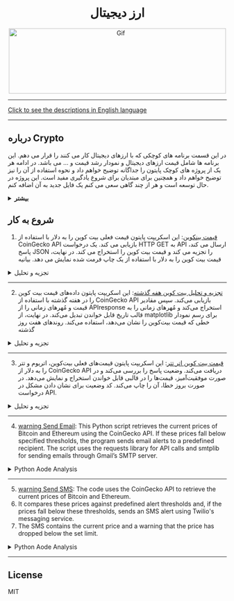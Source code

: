 <div align="center">

# ارز دیجیتال 

<img alt="Gif" src="https://media.tenor.com/y0SIaspW0E8AAAAM/cyberhornet-nest.gif" height="150px" width="500px">
</div>
<hr>

[Click to see the descriptions in English language](README.md)
<hr>

## درباره Crypto

در این قسمت برنامه های کوچکی که با ارزهای دیجیتال کار می کنند را قرار می دهم. این برنامه ها شامل قیمت ارزهای دیجیتال و نمودار رشد قیمت و ... می باشد.
در ادامه هر یک از پروژه های کوچک پایتون را جداگانه توضیح خواهم داد و نحوه استفاده از آن را نیز توضیح خواهم داد و همچنین برای مبتدیان برای شروع یادگیری مفید است. این پروژه در حال توسعه است و هر از چند گاهی سعی می کنم یک فایل جدید به آن اضافه کنم.

<details>
<summary><b>بیشتر</b></summary>

ارز دیجیتال، که اغلب به عنوان ارز دیجیتال یا مجازی شناخته می شود، نشان دهنده یک تغییر اساسی در دنیای مالی است.
برخلاف پول سنتی صادر شده توسط دولت ها (ارز فیات)، ارزهای دیجیتال بر روی شبکه های غیرمتمرکز مبتنی بر فناوری بلاک چین کار می کنند. 
بلاک چین یک دفتر کل توزیع شده است که تمام تراکنش ها را در شبکه ای از رایانه ها ثبت می کند و شفافیت، امنیت و تغییر ناپذیری را تضمین می کند.
این ویژگی ها ارزهای دیجیتال را منحصر به فرد می کند و فرصت ها و چالش های جدیدی را برای سیستم های اقتصادی جهانی ارائه می دهد.

### تکامل ارزهای دیجیتال
بیت کوین، اولین ارز دیجیتال، در سال 2009 توسط یک نهاد ناشناس به نام ساتوشی ناکاموتو معرفی شد. 
این به عنوان یک سیستم نقدی الکترونیکی همتا به همتا طراحی شده است که نیاز به واسطه هایی مانند بانک ها یا پردازشگرهای پرداخت را از بین می برد.
این نوآوری زمینه را برای هزاران ارز دیجیتالی که امروزه وجود دارند، مانند اتریوم، ریپل و لایت کوین، ایجاد کرد. 
موفقیت بیت کوین راه را برای پذیرش گسترده تر ارزهای دیجیتال و فناوری بلاک چین هموار کرد و بسیاری آن را به عنوان محافظی در برابر تورم، به ویژه در کشورهایی با اقتصادهای ناپایدار می بینند.


### اهمیت تمرکززدایی
یکی از ویژگی‌های کلیدی ارزهای دیجیتال غیرمتمرکز بودن آنهاست. برخلاف ارزهای فیات که توسط بانک‌های مرکزی کنترل می‌شوند، ارزهای دیجیتال توسط شبکه‌ای از گره‌ها (رایانه‌ها) که در سراسر جهان پخش شده‌اند نگهداری می‌شوند. این تمرکززدایی خطر فساد، دخالت دولت یا اقدامات تورمی را که می تواند ارزش پول را کاهش دهد، کاهش می دهد. علاوه بر این، سیستم‌های غیرمتمرکز اغلب امن‌تر هستند، زیرا یک نقطه خرابی ندارند.
ظهور پلتفرم‌های مالی غیرمتمرکز (DeFi) که توسط ارزهای رمزپایه مانند اتریوم پشتیبانی می‌شوند، فرصت‌های جدیدی را برای خدمات مالی باز کرده است. پلتفرم‌های DeFi وام، استقراض، تجارت و سایر خدمات مالی را بدون اتکا به موسسات مالی سنتی ارائه می‌دهند. این اکوسیستم جدید برای هر کسی که به اینترنت متصل است قابل دسترسی است و آن را به ویژه برای مردم مناطق کم بانک جذاب می کند.

### بلاک چین و کاربردهای آن فراتر از ارز
فناوری بلاک چین، در حالی که بیشتر برای تقویت ارزهای دیجیتال شناخته شده است، کاربردهای بالقوه ای فراتر از ارز دیجیتال دارد. 
می توان از آن برای ایجاد قراردادهای هوشمند استفاده کرد، که قراردادهای خوداجرا با شرایط توافق نامه به طور مستقیم در کد نوشته شده است.
این قراردادها در صورت تحقق شرایط به طور خودکار خود را اجرا می کنند و نیاز به واسطه هایی مانند وکلا یا دفاتر اسناد رسمی را کاهش می دهند. 
این می تواند صنایعی مانند املاک، بیمه و مدیریت زنجیره تامین را متحول کند.
علاوه بر این، بلاک چین می تواند شفافیت و قابلیت ردیابی را در بخش هایی مانند تولید مواد غذایی و دارویی افزایش دهد. به عنوان مثال، سیستم‌های مبتنی بر بلاک چین می‌توانند محصولات را از مبدأ تا مصرف‌کننده ردیابی کنند و احتمال تقلب را کاهش دهند و مسئولیت‌پذیری را بهبود بخشند.

### شمول مالی و فرصت های اقتصادی
ارزهای دیجیتال می توانند خدمات مالی را به افرادی که از سیستم بانکداری سنتی حذف شده اند ارائه دهند.
در بسیاری از کشورهای در حال توسعه، مردم به دلایل جغرافیایی، اقتصادی یا سیاسی به حساب های بانکی یا خدمات مالی دسترسی ندارند. تنها با یک گوشی هوشمند و اتصال به اینترنت، این افراد اکنون می توانند با استفاده از ارزهای دیجیتال در اقتصاد جهانی مشارکت کنند.
علاوه بر این، ارزهای رمزپایه امکان پرداخت سریع و کم‌هزینه برون مرزی را فراهم می‌کنند که می‌تواند به ویژه برای کارگران مهاجری که حواله‌های خود را به خانواده‌هایشان ارسال می‌کنند، مفید باشد.
خدمات حواله سنتی اغلب آهسته و گران هستند و هزینه ها به مبلغ ارسالی می رسد. ارزهای دیجیتال جایگزین کارآمدتری هستند.


<details>
<summary>بیشر</summary>

### چالش ها و خطرات
با وجود مزایایی که دارند، ارزهای دیجیتال با چالش‌های متعددی روبرو هستند. یکی از نگرانی های اصلی نوسانات است. 
قیمت ارزهای رمزنگاری شده مانند بیت کوین می تواند در مدت کوتاهی نوسانات زیادی داشته باشد و آنها را به عنوان یک فروشگاه ارزش یا وسیله مبادله خطرناک کند. 
این نوسانات انتقاد برخی از اقتصاددانان را برانگیخته است که استدلال می‌کنند ارزهای دیجیتال آنقدر ناپایدار هستند که نمی‌توانند به عنوان یک ارز قابل اعتماد عمل کنند.
علاوه بر این، ماهیت ناشناس ارزهای دیجیتال، آنها را برای مجرمان برای فعالیت هایی مانند پولشویی، فرار مالیاتی و خرید کالاهای غیرقانونی در وب تاریک جذاب کرده است. دولت‌ها و تنظیم‌کننده‌ها درگیر این هستند که چگونه نیاز به مقررات را با مزایای تمرکززدایی و حفظ حریم خصوصی که ارزهای دیجیتال ارائه می‌دهند متعادل کنند.
نگرانی های زیست محیطی موضوع دیگری است. فرآیند استخراج ارزهای رمزنگاری شده، به ویژه بیت کوین، به مقادیر زیادی قدرت محاسباتی نیاز دارد که به نوبه خود مقادیر قابل توجهی برق مصرف می کند. این منجر به بحث هایی در مورد تأثیرات زیست محیطی ارزهای دیجیتال شده است، به خصوص که مصرف انرژی همچنان در حال افزایش است.

### چشم انداز نظارتی
مقررات موضوعی پیچیده برای ارزهای دیجیتال است. برخی از کشورها از ارزهای دیجیتال استقبال کرده اند، در حالی که برخی دیگر مقررات سختگیرانه یا حتی ممنوعیت های کامل وضع کرده اند.
به عنوان مثال، السالوادور اولین کشوری بود که بیت کوین را به عنوان ارز قانونی در سال 2021 پذیرفت، در حالی که چین ممنوعیت کامل تجارت و استخراج ارزهای دیجیتال را اعمال کرده است.
در بیشتر کشورها، تنظیم‌کننده‌ها همچنان در تلاش هستند تا چارچوب‌هایی را ایجاد کنند که از مصرف‌کنندگان محافظت کند و در عین حال نوآوری را تشویق کند. 
ماهیت جهانی ارزهای رمزنگاری شده مقررات را دشوار می کند، زیرا تراکنش ها به راحتی می توانند از مرزها عبور کنند و مسائل قضایی را پیچیده می کند.

### آینده ارزهای دیجیتال
آینده ارزهای دیجیتال امیدوارکننده و نامشخص است. از یک سو، توسعه مداوم فناوری بلاک چین، DeFi و قراردادهای هوشمند نشان می دهد که ارزهای دیجیتال نقش مهمی را در اقتصاد جهانی ایفا خواهند کرد.
شرکت‌های بزرگ و مؤسسات مالی شروع به پذیرش ارزهای دیجیتال کرده‌اند و بانک‌های مرکزی در حال بررسی امکان انتشار ارزهای دیجیتال خود (که به عنوان ارزهای دیجیتال بانک مرکزی یا CBDC شناخته می‌شوند) هستند.
از طرفی مسیر پیش رو بدون مانع نیست. موانع نظارتی، محدودیت های تکنولوژیکی و شک و تردید عمومی می تواند پذیرش ارزهای دیجیتال را کند کند. علاوه بر این، اگر قرار است ارزهای دیجیتال پایدارتر شوند، باید به اثرات زیست محیطی عملیات استخراج توجه شود.
در پایان، ارزهای رمزنگاری شده یک روش انقلابی برای تفکر در مورد پول و امور مالی معرفی کرده اند. 
ماهیت غیرمتمرکز آن‌ها، که توسط فناوری بلاک چین تقویت می‌شود، مزایای متعددی از جمله افزایش شمول مالی، کاهش اتکا به واسطه‌ها و شفافیت بیشتر ارائه می‌دهد.
با این حال، چالش هایی مانند نوسانات، عدم قطعیت نظارتی و نگرانی های زیست محیطی باید برای اطمینان از موفقیت بلندمدت آنها مورد توجه قرار گیرد.
همانطور که جهان به کشف پتانسیل ارزهای دیجیتال ادامه می دهد، ارزهای دیجیتال احتمالاً یک نیروی قابل توجه و در حال تحول در سیستم مالی جهانی باقی خواهند ماند.
از آنجایی که پذیرش ارزهای دیجیتال به رشد خود ادامه می‌دهد، احتمالاً در زندگی روزمره، به ویژه در زمینه‌هایی مانند تجارت بین‌المللی، حواله‌ها و تأیید هویت دیجیتال، بیشتر ادغام می‌شوند. یکی از زمینه های مهم توسعه، ظهور ارزهای دیجیتال بانک مرکزی (CBDC) است که نسخه دیجیتالی پول ملی یک کشور هستند. در حالی که آنها به معنای سنتی ارزهای دیجیتال نیستند، زیرا توسط دولت ها متمرکز و تنظیم می شوند، CBDC ها نشان می دهند که چگونه فناوری های الهام گرفته از بلاک چین با نیازهای اقتصادهای مدرن سازگار می شوند.
بسیاری از دولت ها در حال بررسی مزایای بالقوه CBDC ها هستند، از جمله کاهش هزینه های تراکنش، افزایش شفافیت، و امکان ردیابی بهتر فعالیت های اقتصادی. با این حال، آنها همچنین ممکن است برای ارزهای دیجیتال موجود رقابت ایجاد کنند، زیرا دولت‌ها می‌توانند از قدرت‌های نظارتی برای ترجیح ارزهای دیجیتال خود بر جایگزین‌های غیرمتمرکز استفاده کنند.
حوزه دیگری که در آن ارزهای دیجیتال نقش مهمی را ایفا می کنند، توکن سازی است. 
توکن سازی به فرآیند نمایش دارایی های دنیای واقعی - مانند املاک و مستغلات، هنر یا سهام - در یک بلاک چین اشاره دارد.
این توکن‌های دیجیتال را می‌توان راحت‌تر از دارایی‌های زیربنایی خرید، فروخت یا داد و ستد کرد و به طور بالقوه بازارها را روان‌تر و در دسترس‌تر می‌کند.
توکن‌سازی می‌تواند با اجازه دادن به مالکیت جزئی و فعال کردن بازارهای جهانی و 24 ساعته، صنعت را متحول کند.

### ارزهای دیجیتال و صنعت مالی
بسیاری از موسسات مالی در حال حاضر روی فناوری بلاک چین و ارزهای دیجیتال سرمایه گذاری می کنند.
بانک‌ها و پردازشگرهای پرداخت که زمانی در برابر ارزهای غیرمتمرکز مقاومت می‌کردند، اکنون در حال توسعه زیرساخت‌هایی برای تطبیق دارایی‌های دیجیتال هستند.
شرکت‌هایی مانند PayPal، Square و Visa پرداخت‌های رمزنگاری شده را در پلتفرم‌های خود ادغام کرده‌اند و خرید، نگهداری و خرج کردن ارزهای دیجیتال را برای کاربران آسان‌تر می‌کنند.
علاوه بر این، سرمایه گذاران نهادی به طور فزاینده ای بیت کوین را به عنوان یک طبقه دارایی قانونی می شناسند. 
صندوق های بزرگ و شرکت های سهامی عام مانند MicroStrategy و Tesla، بیت کوین را به عنوان پوششی در برابر تورم و کاهش ارزش پول به ترازنامه خود اضافه کرده اند.
این علاقه سازمانی فزاینده، ارزهای دیجیتال را در چشم عموم مردم مشروعیت بیشتری بخشیده است.
با این حال، این ادغام خطراتی نیز به همراه دارد. 
همانطور که ارزهای دیجیتال با سیستم مالی سنتی در هم تنیده می شوند، نوسانات دارایی های دیجیتال می تواند خطرات سیستمی ایجاد کند. برای مثال، سقوط ناگهانی در بازار ارزهای دیجیتال می‌تواند بر اقتصاد کلان تأثیر بگذارد، به‌ویژه اگر مؤسسات در معرض این دارایی‌ها قرار بگیرند.

## نتیجه گیری
ارزهای دیجیتال و فناوری بلاک چین این پتانسیل را دارند که اقتصاد جهانی را به روش‌های عمیقی تغییر دهند. 
از تمرکززدایی مالی و توانمندسازی افراد گرفته تا صنایعی مانند هنر و املاک و مستغلات، کاربردهای این فناوری بسیار گسترده است. 
در حالی که چالش‌هایی مانند مقررات، نوسانات و نگرانی‌های زیست‌محیطی همچنان پابرجا هستند، شتاب پشت ارزهای دیجیتال همچنان در حال رشد است.

همانطور که دولت ها، موسسات مالی و افراد در این چشم انداز به سرعت در حال تحول حرکت می کنند، واضح است که ارزهای دیجیتال چیزی بیش از یک روند گذرا هستند. آنها نشان دهنده یک تغییر اساسی در نحوه تفکر ما در مورد پول، مالکیت و ارزش در عصر دیجیتال هستند. دهه آینده برای تعیین نحوه انطباق ارزهای دیجیتال با سیستم مالی جهانی و نحوه سازگاری جامعه با فرصت‌ها و چالش‌های جدیدی که ارائه می‌کنند، حیاتی خواهد بود.

منبع ###
مقاله ای که در مورد ارز دیجیتال و اهمیت آن ارائه کردم، بر اساس دانش و درک کلی من از موضوع نوشته شده است، که از منابع مختلف صنعتی، رسانه های خبری، و مقالات علمی در مورد فناوری بلاک چین، ارزهای دیجیتال و سیستم های مالی جمع آوری شده است. برخی منابع قابل توجه در مورد این موضوعات عبارتند از:
1. CoinDesk – برای اخبار و به روز رسانی در مورد ارزهای دیجیتال و فناوری بلاک چین.
2. Investopedia - برای توضیح دقیق مفاهیم مالی، از جمله ارز دیجیتال.
3. بانک جهانی - برای بینش در مورد چگونگی تأثیر ارزهای دیجیتال بر امور مالی جهانی.
4. بررسی فناوری MIT - برای تجزیه و تحلیل عمیق تر در مورد فناوری پشت بلاک چین و ارزهای دیجیتال.


</details>

</details>

## شروع به کار

1. [قیمت بینکوین](CryptoTracker/Bitcoin.py): این اسکریپت پایتون قیمت فعلی بیت کوین را به دلار با استفاده از CoinGecko API بازیابی می کند. یک درخواست HTTP GET به API ارسال می کند، پاسخ JSON را تجزیه می کند و قیمت بیت کوین را استخراج می کند. در نهایت، قیمت بیت کوین را به دلار با استفاده از یک چاپ فرمت شده نمایش می دهد. بیانیه

<details>
<summary>تجزیه و تحلیل</summary>
اسکریپت پایتون داده شده برای بازیابی و نمایش قیمت فعلی بیت کوین به دلار طراحی شده است. این کد از کتابخانه درخواست‌ها برای درخواست GET به CoinGecko API، یک منبع قابل اعتماد برای داده‌های ارزهای دیجیتال، استفاده می‌کند.
 
##تفکیک کد:
1. درخواست API: اسکریپت تابع get_bitcoin_price() را تعریف می کند که یک درخواست HTTP را با استفاده از URL ارائه شده به CoinGecko API ارسال می کند.
2. URL شامل یک پرس و جو برای قیمت بیت کوین به دلار است.
3. Response Handling: پس از انجام درخواست، پاسخ از API بررسی و به عنوان JSON تجزیه می شود.
4. اسکریپت ارزش بیت کوین را از شی JSON برگشتی با استفاده از کلید «bitcoin» و به دنبال آن کلید تودرتو «usd» استخراج می کند.
5. نمایش: پس از بازیابی قیمت، در قیمت متغیر ذخیره می شود و سپس در یک رشته فرمت شده چاپ می شود و قیمت بیت کوین را با علامت دلار نمایش می دهد.
 
## استفاده:
این اسکریپت برای به دست آوردن اطلاعات لحظه ای قیمت بیت کوین مفید است و می تواند در یک ابزار نظارتی گسترده تر ارزهای دیجیتال ادغام شود. این به کاربران اجازه می دهد تا با واکشی داده های زنده از نوسانات بازار به روز بمانند.

## کد پایتون
```python
import requests

def get_bitcoin_price():
    # URL of CoinGecko API to get Bitcoin price in USD
    url = "https://api.coingecko.com/api/v3/simple/price?ids=bitcoin&vs_currencies=usd"
    
    # Sending a request to the API and getting the response
    response = requests.get(url)
    
    # Parsing the JSON response
    data = response.json()
    
    # Returning the Bitcoin price in USD
    return data['bitcoin']['usd']

# Displaying the Bitcoin price in USD
price = get_bitcoin_price()
print(f'Bitcoin price: ${price}')
```

</details>
<hr>

2. [تجزیه و تحلیل بیت کوین هفه گذشته](CryptoTracker/BitcoinAnalyzer_lost_one_week.py): این اسکریپت پایتون داده‌های قیمت بیت کوین را در هفته گذشته با استفاده از CoinGecko API بازیابی می‌کند. سپس مقادیر قیمت و مُهرهای زمانی را از APIresponse استخراج می‌کند و مُهرهای زمانی را به قالب تاریخ قابل خواندن تبدیل می‌کند. در نهایت، از matplotlib برای رسم نمودار خطی که قیمت بیت‌کوین را نشان می‌دهد، استفاده می‌کند. روندهای هفت روز گذشته

<details>
<summary>تجزیه و تحلیل</summary>
This Python script provides a visual representation of Bitcoin’s price fluctuations over the last week by fetching data from CoinGecko's API and plotting it using matplotlib.The script consists of three main parts: fetching the data, processing it, and visualizing the results.

## واکشی داده ها:
اسکریپت با استفاده از کتابخانه درخواست ها درخواستی را به CoinGecko API ارسال می کند. داده های بازار بیت کوین در هفت روز گذشته را با قیمت ها به دلار بازیابی می کند. پارامترهای فراخوانی API واحد پول (vs_currency=usd) و محدوده زمانی (روز=7) را مشخص می‌کند. پس از دریافت پاسخ، داده‌ها با استفاده از روش ()json استخراج و به فرهنگ لغت پایتون تبدیل می‌شوند و دسترسی به آن را آسان می‌کند.

## تجزیه داده ها:
پاسخ API قیمت‌ها را به‌عنوان فهرستی از جفت‌های مهر زمان-قیمت ارائه می‌کند. مهرهای زمانی در زمان یونیکس (میلی ثانیه) هستند، بنابراین با استفاده از datetime.fromtimestamp() به یک قالب قابل خواندن توسط انسان تبدیل می شوند و در عین حال بر 1000 تقسیم می شوند (برای تبدیل از میلی ثانیه به ثانیه). قیمت‌ها و تاریخ‌های مربوط به آن‌ها در دو فهرست جداگانه ذخیره می‌شوند: مُهر زمانی و مقادیر. این لیست ها برای ایجاد نمودار استفاده خواهند شد.

## تجسم داده ها:
این اسکریپت از کتابخانه matplotlib برای ایجاد نمودار خطی از تغییرات قیمت بیت کوین استفاده می کند. محور x تاریخ ها را نشان می دهد و محور y قیمت را به دلار آمریکا نشان می دهد. طرح با نشانگرهای دایره ای برای نشان دادن نقاط قیمت تکی استایل بندی شده است، و تابع xticks (چرخش=45) تضمین می کند که تاریخ ها به درستی برای وضوح چرخش می شوند. همچنین یک شبکه برای خوانایی بیشتر نقاط قیمت اضافه می‌شود، و ()plt.tight_layout نمایشگر را بهینه می‌کند و اطمینان می‌دهد که همه عناصر به طور منظم در منطقه طرح قرار می‌گیرند.

## موارد استفاده:
این اسکریپت می تواند برای معامله گران ارزهای دیجیتال، تحلیلگران یا علاقه مندانی که می خواهند روند قیمت بیت کوین را در هفته گذشته رصد کنند مفید باشد. این یک خلاصه بصری از تغییرات قیمت را ارائه می دهد و تشخیص روندها، جهش ها یا نزول ها را آسان تر می کند. علاوه بر این، کد را می توان برای ردیابی سایر ارزهای دیجیتال یا افزایش مدت زمان با تنظیم پارامترهای API تغییر داد.

## کد پایتون
```python
import requests
import matplotlib.pyplot as plt
from datetime import datetime, timedelta

# API settings to get Bitcoin prices
API_URL = "https://api.coingecko.com/api/v3/coins/bitcoin/market_chart"
params = {
    'vs_currency': 'usd',
    'days': '7',  # For one week
}

# Fetch the data
response = requests.get(API_URL, params=params)
data = response.json()

# Extract prices and timestamps
prices = data['prices']
timestamps = [datetime.fromtimestamp(price[0] / 1000) for price in prices]  # Convert milliseconds to datetime
values = [price[1] for price in prices]

# Plotting the chart
plt.figure(figsize=(10, 5))
plt.plot(timestamps, values, marker='o', linestyle='-', color='blue')
plt.title('Bitcoin Price Over the Last Week')
plt.xlabel('Date')
plt.ylabel('Price in USD')
plt.xticks(rotation=45)
plt.grid()
plt.tight_layout()
plt.show()
```


</details>
<hr>

3. [قیمت بیت کوین اتر تتر](CryptoTracker/EtherTetherPrice.py): این اسکریپت پایتون قیمت‌های فعلی بیت‌کوین، اتریوم و تتر را به دلار از CoinGecko API دریافت می‌کند. وضعیت پاسخ را بررسی می‌کند و در صورت موفقیت‌آمیز، قیمت‌ها را در قالبی قابل خواندن استخراج و نمایش می‌دهد. در صورت بروز خطا، آن را چاپ می‌کند. کد وضعیت برای نشان دادن مشکل در درخواست API.

<details>
<summary>تجزیه و تحلیل</summary>
اسکریپت پایتون ارائه شده به طور موثر قیمت های فعلی بیت کوین، اتریوم و تتر را در USD با استفاده از CoinGecko API بازیابی و نمایش می دهد. در زیر به تفصیل کد، عملکرد و کاربردهای بالقوه آن اشاره شده است.<br>
 
1. واردات ibrary:
 اسکریپت با وارد کردن دو کتابخانه ضروری شروع می‌شود: درخواست‌ها و json. کتابخانه درخواست‌ها برای ارسال درخواست‌های HTTP به APIهای خارجی استفاده می‌شود، در حالی که کتابخانه json برای مدیریت فرمت JSON بازگردانده شده توسط API بسیار مهم است.

2. تعریف تابع:
 عملکرد اصلی اسکریپت در تابع get_crypto_prices() کپسوله شده است. این برنامه‌نویسی مدولار را ارتقا می‌دهد و امکان نگهداری و آزمایش آسان‌تر را فراهم می‌کند.

3. نقطه پایانی API:
 URL تعریف شده در اسکریپت به نقطه پایانی CoinGecko API اشاره می کند، که به طور خاص برای واکشی قیمت های فعلی برای چندین ارز دیجیتال در یک ارز مشخص (در این مورد، USD) طراحی شده است.
 با درخواست قیمت بیت کوین، اتریوم و تتر، این اسکریپت بر روی سه بازیگر اصلی در بازار ارزهای دیجیتال تمرکز دارد.

4. ارسال درخواست:
 کد یک درخواست GET را با استفاده از requests.get(url) به URL API تعریف شده ارسال می کند. این ارتباط با سرور CoinGecko را برای بازیابی آخرین داده های قیمت آغاز می کند.

5. بررسی وضعیت پاسخ:
 اسکریپت کد وضعیت پاسخ را با استفاده از answer.status_code بررسی می کند. کد وضعیت 200 نشان دهنده درخواست موفقیت آمیز است، در حالی که هر کد وضعیت دیگر نشان دهنده خطا در واکشی داده ها است.
 این مکانیسم رسیدگی به خطا برای برنامه های کاربردی قوی بسیار مهم است و اطمینان می دهد که کاربر در مورد هر گونه مشکلی مطلع است.

6. تجزیه داده های JSON:
 هنگامی که پاسخ موفقیت آمیز بود، اسکریپت داده های JSON را با استفاده از json.loads (response.text) به یک فرهنگ لغت پایتون تبدیل می کند.
 این مرحله برای استخراج مقادیر خاص (قیمت ارزهای دیجیتال) از پاسخ ساختاریافته JSON ضروری است.

7. استخراج داده ها:
 این اسکریپت قیمت بیت کوین، اتریوم و تتر را از فرهنگ لغت تجزیه شده JSON استخراج می کند. هر قیمت برای سهولت استفاده و وضوح در یک متغیر جداگانه ذخیره می شود.

8. نمایش قیمت ها:
 سپس قیمت‌های استخراج‌شده در قالبی کاربرپسند در کنسول چاپ می‌شوند. این خروجی به کاربران اجازه می دهد تا به سرعت قیمت های فعلی بازار این ارزهای دیجیتال را مشاهده کنند.

9. بهبودهای بالقوه:
 پیشرفت‌های آینده می‌تواند شامل اجرای مدیریت خطای اضافی برای مسائل مربوط به شبکه یا خطاهای رمزگشایی JSON باشد.
 این اسکریپت همچنین می تواند بهبود یابد تا به کاربران امکان دهد ارزهای رمزنگاری شده یا ارزهای مورد علاقه خود را برای تبدیل وارد کنند و تطبیق پذیری آن افزایش یابد.

10. موارد استفاده:
 این اسکریپت می تواند توسط معامله گران ارزهای دیجیتال و سرمایه گذاران برای دسترسی سریع به قیمت های فعلی مورد استفاده قرار گیرد و به تصمیم گیری های تجاری آگاهانه کمک کند. 
 همچنین می تواند به عنوان یک مؤلفه اساسی برای برنامه های پیچیده تر، مانند ابزارهای مدیریت پورتفولیو یا ربات های معاملاتی، عمل کند.

11. فرصت های یکپارچه سازی:
 عملکرد این اسکریپت را می توان در وب سایت ها یا برنامه های تلفن همراه ادغام کرد تا داده های قیمت گذاری ارزهای دیجیتال را در زمان واقعی به کاربران ارائه دهد.
 همچنین می تواند در خطوط لوله تجزیه و تحلیل داده ها برای تحقیقات بازار ارزهای دیجیتال یا تحلیل روند تاریخی گنجانده شود.

12. محدودیت ها:
 این اسکریپت فقط آخرین قیمت‌ها را دریافت می‌کند و داده‌های تاریخی را ذخیره نمی‌کند، که ممکن است محدودیتی برای کاربرانی باشد که به دنبال تجزیه و تحلیل روند قیمت در طول زمان هستند.
 علاوه بر این، API دارای محدودیت‌های نرخ است که در صورت استفاده بیش از حد می‌تواند تعداد درخواست‌ها را محدود کند.

13. نتیجه گیری:
 به طور خلاصه، این اسکریپت به عنوان یک ابزار کاربردی و موثر برای دسترسی به قیمت ارزهای دیجیتال با استفاده از CoinGecko API عمل می کند.
 ساختار شفاف و طراحی مدولار آن، درک و گسترش آن را آسان می کند و پایه ای محکم برای توسعه بیشتر فراهم می کند.

## کتابخانه ها و منبع داده

#### کتابخانه های مورد استفاده:
درخواست ها: برای ارسال درخواست های HTTP به CoinGecko API.
json: برای تجزیه و دستکاری داده های JSON دریافت شده از API.

#### منبع داده:
این اسکریپت داده های قیمت را از CoinGecko API، به طور خاص با استفاده از نقطه پایانی واکشی می کند:<br>
https://api.coingecko.com/api/v3/simple/price?ids=bitcoin,ethereum,tether&vs_currencies=usd.

## کد پایتون
```python
import requests
import json

def get_crypto_prices():
    # URL of the CoinGecko API to get the prices
    url = 'https://api.coingecko.com/api/v3/simple/price?ids=bitcoin,ethereum,tether&vs_currencies=usd'

    # Sending request to the API and fetching the data
    response = requests.get(url)

    # Checking the status of the response
    if response.status_code == 200:
        # Converting the JSON data to a Python dictionary
        data = json.loads(response.text)

        # Extracting the prices
        bitcoin_price = data['bitcoin']['usd']
        ethereum_price = data['ethereum']['usd']
        tether_price = data['tether']['usd']

        # Displaying the prices
        print(f"Bitcoin Price: ${bitcoin_price}")
        print(f"Ethereum Price: ${ethereum_price}")
        print(f"Tether Price: ${tether_price}")
    else:
        print(f"Error fetching data. Status code: {response.status_code}")

# Running the program
get_crypto_prices()
```

</details>
<hr>

4. [warning Send Email](CryptoTracker/warningE-mail.py): 
This Python script retrieves the current prices of Bitcoin and Ethereum using the CoinGecko API.
If these prices fall below specified thresholds, the program sends email alerts to a predefined recipient.
The script uses the requests library for API calls and smtplib for sending emails through Gmail’s SMTP server.

<details>
<summary>Python Aode Analysis</summary>
 
## Code Breakdown:

1. Library Imports:
 - <b>requests:</b> Used to send an HTTP request to the CoinGecko API to get the latest cryptocurrency prices.
 - <b>smtplib:</b> Handles email communication over the SMTP protocol.
 - <b>MIMEText</b> and <b>MIMEMultipart:</b> Used to create the structure of the email (subject, body, and recipients).

2. CoinGecko API URL & Parameters:
 - The API URL is set to CoinGecko’s endpoint for retrieving simple cryptocurrency prices in USD for Bitcoin and Ethereum.
 - Parameters like ALERT_PRICE_BITCOIN (set to $30,000) and ALERT_PRICE_ETHEREUM (set to $2,000) are used to trigger alerts when the prices fall below these values.

3. Email Configuration:
 - Variables such as SENDER_EMAIL, SENDER_PASSWORD, and RECEIVER_EMAIL are defined to configure the sender and receiver of the email alerts.
 - Gmail’s SMTP server (smtp.gmail.com) and port 587 are used for email transmission, which is common for TLS-encrypted connections.

4. send_email Function:
   - This function constructs and sends an email when called.
   - It uses MIMEMultipart to structure the email and attaches a plain text message body using MIMEText.
   - The email is sent through Gmail’s SMTP server using TLS encryption for secure transmission.
   - If the email is successfully sent, the function prints "Email sent successfully!" Otherwise, it catches and displays any errors that occur.

5. check_prices Function:
 - This function makes an API call to CoinGecko using the requests library.
 - It extracts the current prices of Bitcoin and Ethereum from the JSON response.
 - The prices are displayed in the console for informational purposes.
 - If Bitcoin’s price is below $30,000, the send_email function is called to alert the user.
 - Similarly, if Ethereum’s price is below $2,000, another alert email is sent.

6. Program Flow:
 - The script begins by calling the check_prices function.
 - It fetches the cryptocurrency prices and checks whether they meet the alert conditions.
 - If any conditions are met, email alerts are sent to the specified recipient.
   
## Step-by-Step Execution:
1. The program starts by fetching Bitcoin and Ethereum prices from the CoinGecko API.
2. It parses the response to extract USD prices for both cryptocurrencies.
3. The prices are printed on the console as feedback to the user:
```python
Bitcoin Price: $XX,XXX
Ethereum Price: $X,XXX
```
4. If Bitcoin’s price drops below $30,000, an email alert is triggered with the subject "Bitcoin Price Alert" and the current price.
5. If Ethereum’s price falls below $2,000, another email alert is triggered for Ethereum.
6. The program prints a success message if emails are sent successfully or an error message if any issues arise.
   
## Conclusion:
This script serves as a simple but effective price alert tool for cryptocurrency enthusiasts or traders. 
It regularly checks the prices of Bitcoin and Ethereum and notifies the user via email when their prices fall below critical levels. 
By using free API services like CoinGecko and standard email protocols, this script is a convenient way to stay updated on market movements without manual checking.

## Python Code
```python
import requests
import smtplib
from email.mime.text import MIMEText
from email.mime.multipart import MIMEMultipart

# CoinGecko API URL to get cryptocurrency prices
API_URL = 'https://api.coingecko.com/api/v3/simple/price?ids=bitcoin,ethereum&vs_currencies=usd'

# Alert parameters
ALERT_PRICE_BITCOIN = 30000  # Bitcoin price alert threshold
ALERT_PRICE_ETHEREUM = 2000   # Ethereum price alert threshold

# Email settings
SENDER_EMAIL = 'your_email@gmail.com'
SENDER_PASSWORD = 'your_email_password'
RECEIVER_EMAIL = 'receiver_email@gmail.com'
SMTP_SERVER = 'smtp.gmail.com'
SMTP_PORT = 587

# Function to send email
def send_email(subject, message):
    msg = MIMEMultipart()
    msg['From'] = SENDER_EMAIL
    msg['To'] = RECEIVER_EMAIL
    msg['Subject'] = subject
    msg.attach(MIMEText(message, 'plain'))

    try:
        # Set up the server connection
        server = smtplib.SMTP(SMTP_SERVER, SMTP_PORT)
        server.starttls()
        server.login(SENDER_EMAIL, SENDER_PASSWORD)

        # Send the email
        text = msg.as_string()
        server.sendmail(SENDER_EMAIL, RECEIVER_EMAIL, text)
        server.quit()
        print('Email sent successfully!')
    except Exception as e:
        print(f"Failed to send email: {e}")

# Function to check prices and send alert
def check_prices():
    response = requests.get(API_URL)
    data = response.json()

    # Extract prices
    bitcoin_price = data['bitcoin']['usd']
    ethereum_price = data['ethereum']['usd']

    print(f"Bitcoin Price: ${bitcoin_price}")
    print(f"Ethereum Price: ${ethereum_price}")

    # Check if the prices meet alert conditions
    if bitcoin_price < ALERT_PRICE_BITCOIN:
        send_email('Bitcoin Price Alert', f'Bitcoin price is below ${ALERT_PRICE_BITCOIN}. Current price: ${bitcoin_price}')

    if ethereum_price < ALERT_PRICE_ETHEREUM:
        send_email('Ethereum Price Alert', f'Ethereum price is below ${ALERT_PRICE_ETHEREUM}. Current price: ${ethereum_price}')

# Run the program
check_prices()
```

</details>
<hr>

5. [warning Send SMS](CryptoTracker/warningSMS.py): The code uses the CoinGecko API to retrieve the current prices of Bitcoin and Ethereum.
6. It compares these prices against predefined alert thresholds and, if the prices fall below these thresholds, sends an SMS alert using Twilio's messaging service.
7. The SMS contains the current price and a warning that the price has dropped below the set limit.

<details>
<summary>Python Aode Analysis</summary>

 ### Detailed Analysis:
This Python script monitors the prices of cryptocurrencies, specifically Bitcoin and Ethereum, and sends alerts via SMS when their prices fall below a certain threshold.
The code leverages two key services: CoinGecko API for fetching real-time cryptocurrency prices and Twilio API for sending SMS alerts.

### Key Components:
1. <b>CoinGecko API:</b> The script interacts with the CoinGecko API to retrieve the current prices of Bitcoin and Ethereum in USD.
2.  The URL https://api.coingecko.com/api/v3/simple/price?ids=bitcoin,ethereum&vs_currencies=usd fetches the required price data in JSON format.
3. <b>Twilio API:</b> The script uses the Twilio API to send SMS alerts to a specific phone number when the price of either Bitcoin or Ethereum drops below a predefined threshold. Twilio credentials, including TWILIO_SID, TWILIO_AUTH_TOKEN, and TWILIO_PHONE_NUMBER, must be replaced with actual account information for the SMS feature to work.

### Code Breakdown:
1. <b>Alert Parameters:</b> The script defines thresholds (ALERT_PRICE_BITCOIN = 30000 and ALERT_PRICE_ETHEREUM = 2000) that act as triggers for sending SMS alerts if prices fall below these values.
2. <b>Twilio SMS Function:</b> The send_sms() function is responsible for sending an SMS using Twilio. It takes a message as input, which is then sent from the Twilio number to the recipient's phone number. The function prints the message ID (message.sid) after successful delivery.
3. <b>Price Check Logic:</b> The check_prices_with_sms() function fetches the latest prices of Bitcoin and Ethereum from the CoinGecko API. After retrieving and parsing the JSON response, the prices are compared against the alert thresholds. If the prices are lower than the predefined values, the send_sms() function is called to send a notification.
4. <b>Execution:</b> The script runs the check_prices_with_sms() function, continuously monitoring the cryptocurrency prices and sending alerts when necessary.

### Use Cases:
- Price Monitoring: This code can be used by cryptocurrency traders or enthusiasts who want to keep an eye on market prices without constantly checking them manually.
- Real-time Alerts: The SMS alerts provide real-time updates, ensuring that users are notified as soon as prices drop below their specified limits, allowing for timely decisions.

This script is simple, yet effective for monitoring cryptocurrency prices and receiving alerts based on user-defined thresholds.

## Python Code
```python
from twilio.rest import Client
import requests

# CoinGecko API URL to get cryptocurrency prices
API_URL = 'https://api.coingecko.com/api/v3/simple/price?ids=bitcoin,ethereum&vs_currencies=usd'

# Alert parameters
ALERT_PRICE_BITCOIN = 30000  # Bitcoin price alert threshold
ALERT_PRICE_ETHEREUM = 2000   # Ethereum price alert threshold

# Twilio settings
TWILIO_SID = 'your_twilio_sid'
TWILIO_AUTH_TOKEN = 'your_twilio_auth_token'
TWILIO_PHONE_NUMBER = 'your_twilio_phone_number'
RECEIVER_PHONE_NUMBER = '+1234567890'

# Function to send SMS
def send_sms(message):
    client = Client(TWILIO_SID, TWILIO_AUTH_TOKEN)

    # Create and send the message
    message = client.messages.create(
        body=message,
        from_=TWILIO_PHONE_NUMBER,
        to=RECEIVER_PHONE_NUMBER
    )
    print(f'SMS sent: {message.sid}')

# Function to check prices and send SMS alert
def check_prices_with_sms():
    response = requests.get(API_URL)
    data = response.json()

    # Extract prices
    bitcoin_price = data['bitcoin']['usd']
    ethereum_price = data['ethereum']['usd']

    print(f"Bitcoin Price: ${bitcoin_price}")
    print(f"Ethereum Price: ${ethereum_price}")

    # Check if the prices meet alert conditions
    if bitcoin_price < ALERT_PRICE_BITCOIN:
        send_sms(f'Bitcoin price is below ${ALERT_PRICE_BITCOIN}. Current price: ${bitcoin_price}')

    if ethereum_price < ALERT_PRICE_ETHEREUM:
        send_sms(f'Ethereum price is below ${ALERT_PRICE_ETHEREUM}. Current price: ${ethereum_price}')

# Run the program
check_prices_with_sms()
```

</details>
<hr>

## License

MIT

